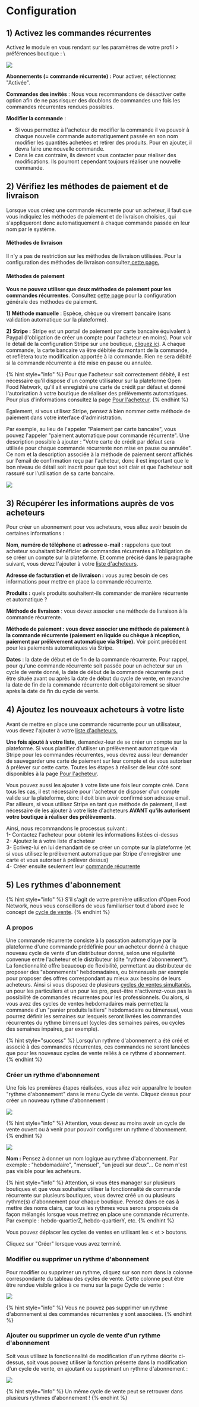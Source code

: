 # Configuration



## 1) Activez les commandes récurrentes <a href="#1-enable-subscriptions" id="1-enable-subscriptions"></a>

Activez le module en vous rendant sur les paramètres de votre profil > préférences boutique : \


![](<../../.gitbook/assets/image (52) (1).png>)

**Abonnements (= commande récurrente) :** Pour activer, sélectionnez "Activée".

**Commandes des invités** : Nous vous recommandons de désactiver cette option afin de ne pas risquer des doublons de commandes une fois les commandes récurrentes rendues possibles.

**Modifier la commande** :&#x20;

* Si vous permettez à l'acheteur de modifier la commande il va pouvoir à chaque nouvelle commande automatiquement passée en son nom modifier les quantités achetées et retirer des produits. Pour en ajouter, il devra faire une nouvelle commande.
* Dans le cas contraire, ils devront vous contacter pour réaliser des modifications. Ils pourront cependant toujours réaliser une nouvelle commande.

## 2) Vérifiez les méthodes de paiement et de livraison <a href="#2-make-sure-you-have-shipping-and-payment-methods-setup" id="2-make-sure-you-have-shipping-and-payment-methods-setup"></a>

Lorsque vous créez une commande récurrente pour un acheteur, il faut que vous indiquiez les méthodes de paiement et de livraison choisies, qui s'appliqueront donc automatiquement à chaque commande passée en leur nom par le système.

#### **Méthodes de livraison** <a href="#shipping-methods" id="shipping-methods"></a>

Il n'y a pas de restriction sur les méthodes de livraison utilisées. Pour la configuration des méthodes de livraison consultez[ ](broken-reference)[cette page.](https://guide.openfoodnetwork.org/v/fr/basic-features/shopfront/shipping-methods#definir-une-methode-de-livraison)&#x20;

#### **Méthodes de paiement** <a href="#payment-methods" id="payment-methods"></a>

**Vous ne pouvez utiliser que deux méthodes de paiement pour les commandes récurrentes**. Consultez [cette page](https://guide.openfoodnetwork.org/v/fr/basic-features/shopfront/payment-methods) pour la configuration générale des méthodes de paiement.

**1) Méthode manuelle** : Espèce, chèque ou virement bancaire (sans validation automatique sur la plateforme).

**2) Stripe :** Stripe est un portail de paiement par carte bancaire équivalent à Paypal (l'obligation de créer un compte pour l'acheteur en moins). Pour voir le détail de la configuration Stripe sur une boutique, [cliquez ici](https://guide.openfoodnetwork.org/v/fr/basic-features/shopfront/payment-methods#stripe). A chaque commande, la carte bancaire va être débitée du montant de la commande, et reflètera toute modification apportée à la commande. Rien ne sera débité si la commande récurrente a été mise en pause ou annulée.

{% hint style="info" %}
Pour que l'acheteur soit correctement débité, il est nécessaire qu'il dispose d'un compte utilisateur sur la plateforme Open Food Network, qu'il ait enregistré une carte de crédit par défaut et donné l'autorisation à votre boutique de réaliser des prélèvements automatiques. Pour plus d'informations consultez la page [Pour l'acheteur](https://guide.openfoodnetwork.org/v/fr/basic-features/subscriptions/subscriptions-the-customers-perspective).
{% endhint %}

Également, si vous utilisez Stripe, pensez à bien nommer cette méthode de paiement dans votre interface d'administration.

Par exemple, au lieu de l'appeler "Paiement par carte bancaire", vous pouvez l'appeler "paiement automatique pour commande récurrente". Une description possible à ajouter : "Votre carte de crédit par défaut sera utilisée pour chaque commande récurrente non mise en pause ou annulée". Ce nom et la description associée à la méthode de paiement seront affichés sur l'email de confirmation reçu par l'acheteur, donc il est important que le bon niveau de détail soit inscrit pour que tout soit clair et que l'acheteur soit rassuré sur l'utilisation de sa carte bancaire.&#x20;

![](<../../.gitbook/assets/image (89) (1).png>)

## 3) Récupérer les informations auprès de vos acheteurs <a href="#3-gather-information-from-your-customers" id="3-gather-information-from-your-customers"></a>

Pour créer un abonnement pour vos acheteurs, vous allez avoir besoin de certaines informations :

**Nom**, **numéro de téléphone** et **adresse e-mail :** rappelons que tout acheteur souhaitant bénéficier de commandes récurrentes a l'obligation de se créer un compte sur la plateforme. Et comme précisé dans le paragraphe suivant, vous devez l'ajouter à votre [liste d'acheteurs](https://guide.openfoodnetwork.org/v/fr/basic-features/subscriptions/subscriptions-configuration#4-add-your-subscribers-to-your-customer-list).

**Adresse de facturation et de livraison :** vous aurez besoin de ces informations pour mettre en place la commande récurrente.

**Produits :** quels produits souhaitent-ils commander de manière récurrente et automatique ?

**Méthode de livraison** : vous devez associer une méthode de livraison à la commande récurrente.

**Méthode de paiement : vous devez associer une méthode de paiement à la commande récurrente (paiement en liquide ou chèque à réception, paiement par prélèvement automatique via Stripe).** Voir point précédent pour les paiements automatiques via Stripe.

**Dates** : la date de début et de fin de la commande récurrente. Pour rappel, pour qu'une commande récurrente soit passée pour un acheteur sur un cycle de vente donné, la date de début de la commande récurrente peut être située avant ou après la date de début du cycle de vente, en revanche la date de fin de la commande récurrente doit obligatoirement se situer après la date de fin du cycle de vente.

## 4) Ajoutez les nouveaux acheteurs à votre liste <a href="#4-add-your-subscribers-to-your-customer-list" id="4-add-your-subscribers-to-your-customer-list"></a>

Avant de mettre en place une commande récurrente pour un utilisateur, vous devez l'ajouter à votre [liste d'acheteurs. ](https://guide.openfoodnetwork.org/v/fr/basic-features/subscriptions/subscriptions-configuration#4-add-your-subscribers-to-your-customer-list)

**Une fois ajouté à votre liste,** demandez-leur de se créer un compte sur la plateforme. Si vous planifier d'utiliser un prélèvement automatique via Stripe pour les commandes récurrentes, vous devrez aussi leur demander de sauvegarder une carte de paiement sur leur compte et de vous autoriser à prélever sur cette carte. Toutes les étapes à réaliser de leur côté sont disponibles à la page [Pour l'acheteur](https://guide.openfoodnetwork.org/v/fr/basic-features/subscriptions/subscriptions-configuration#4-add-your-subscribers-to-your-customer-list). &#x20;

Vous pouvez aussi les ajouter à votre liste une fois leur compte créé. Dans tous les cas, il est nécessaire pour l'acheteur de disposer d'un compte valide sur la plateforme, donc il doit bien avoir confirmé son adresse email. Par ailleurs, si vous utilisez Stripe en tant que méthode de paiement, il est nécessaire de les ajouter à votre liste d'acheteurs **AVANT qu'ils autorisent votre boutique à réaliser des prélèvements**.

Ainsi, nous recommandons le processus suivant :\
1- Contactez l'acheteur pour obtenir les informations listées ci-dessus\
2- Ajoutez le à votre liste d'acheteur\
3- Ecrivez-lui en lui demandant de se créer un compte sur la plateforme (et si vous utilisez le prélèvement automatique par Stripe d'enregistrer une carte et vous autoriser à prélever dessus)\
4- Créer ensuite seulement leur [commande récurrente ](https://guide.openfoodnetwork.org/v/fr/basic-features/subscriptions/subscriptions-creating-and-managing-orders#6-create-subscriptions)

## 5) Les rythmes d'abonnement <a href="#5-schedules" id="5-schedules"></a>

{% hint style="info" %}
S'il s'agit de votre première utilisation d'Open Food Network, nous vous conseillons de vous familiariser tout d'abord avec le concept de [cycle de vente](https://guide.openfoodnetwork.org/v/fr/basic-features/shopfront/order-cycle).
{% endhint %}

### A propos <a href="#about-schedules" id="about-schedules"></a>

Une commande récurrente consiste à la passation automatique par la plateforme d'une commande prédéfinie pour un acheteur donné à chaque nouveau cycle de vente d'un distributeur donné, selon une régularité convenue entre l'acheteur et le distributeur (dite "rythme d'abonnement"). La fonctionnalité offre beaucoup de flexibilité, permettant au distributeur de proposer des "abonnements" hebdomadaires, ou bimensuels par exemple pour proposer des offres correspondant au mieux aux besoins de leurs acheteurs. Ainsi si vous disposez de plusieurs [cycles de ventes simultanés](broken-reference), un pour les particuliers et un pour les pro, peut-être n'activerez-vous pas la possibilité de commandes récurrentes pour les professionnels. Ou alors, si vous avez des cycles de ventes hebdomadaires mais permettez la commande d'un "panier produits laitiers" hebdomadaire ou bimensuel, vous pourrez définir les semaines sur lesquels seront livrées les commandes récurrentes du rythme bimensuel (cycles des semaines paires, ou cycles des semaines impaires, par exemple).

{% hint style="success" %}
Lorsqu'un rythme d'abonnement a été créé et associé à des commandes récurrentes, ces commandes ne seront lancées que pour les nouveaux cycles de vente reliés à ce rythme d'abonnement.
{% endhint %}

### Créer un rythme d'abonnement <a href="#create-a-schedule" id="create-a-schedule"></a>

Une fois les premières étapes réalisées, vous allez voir apparaître le bouton "rythme d'abonnement" dans le menu Cycle de vente. Cliquez dessus pour créer un nouveau rythme d'abonnement :&#x20;

![](<../../.gitbook/assets/image (77).png>)

{% hint style="info" %}
Attention, vous devez au moins avoir un cycle de vente ouvert ou à venir pour pouvoir configurer un rythme d'abonnement.
{% endhint %}

![](<../../.gitbook/assets/image (83) (1).png>)

**Nom :** Pensez à donner un nom logique au rythme d'abonnement. Par exemple : "hebdomadaire", "mensuel", "un jeudi sur deux"... Ce nom n'est pas visible pour les acheteurs.

{% hint style="info" %}
Attention, si vous êtes manager sur plusieurs boutiques et que vous souhaitez utiliser la fonctionnalité de commande récurrente sur plusieurs boutiques, vous devrez créé un ou plusieurs rythme(s) d'abonnement pour chaque boutique. Pensez dans ce cas à mettre des noms clairs, car tous les rythmes vous serons proposés de façon mélangés lorsque vous mettrez en place une commande récurrente. Par exemple : hebdo-quartierZ, hebdo-quartierY, etc.
{% endhint %}

Vous pouvez déplacer les cycles de ventes en utilisant les < et > boutons.

Cliquez sur "Créer" lorsque vous avez terminé.

### Modifier ou supprimer un rythme d'abonnement <a href="#edit-or-delete-a-schedule" id="edit-or-delete-a-schedule"></a>

Pour modifier ou supprimer un rythme, cliquez sur son nom dans la colonne correspondante du tableau des cycles de vente. Cette colonne peut être être rendue visible grâce à ce menu sur la page Cycle de vente :&#x20;

![](<../../.gitbook/assets/image (51) (1).png>)

{% hint style="info" %}
Vous ne pouvez pas supprimer un rythme d'abonnement si des commandes récurrentes y sont associées.
{% endhint %}

### Ajouter ou supprimer un cycle de vente d'un rythme d'abonnement <a href="#adding-or-removing-order-cycles-from-schedules" id="adding-or-removing-order-cycles-from-schedules"></a>

Soit vous utilisez la fonctionnalité de modification d'un rythme décrite ci-dessus, soit vous pouvez utiliser la fonction présente dans la modification d'un cycle de vente, en ajoutant ou supprimant un rythme d'abonnement :&#x20;

![](<../../.gitbook/assets/image (53) (1).png>)

{% hint style="info" %}
Un même cycle de vente peut se retrouver dans plusieurs rythmes d'abonnement !
{% endhint %}
